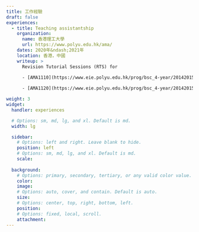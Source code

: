 ```yaml
---
title: 工作經驗
draft: false
experiences:
  - title: Teaching assistantship
    organization:
      name: 香港理工大學
      url: https://www.polyu.edu.hk/ama/
    dates: 2020年&ndash;2021年
    location: 香港，中國
    writeup: >
      Revision Tutorial Sessions (RTS) for

      - [AMA1110](https://www.eie.polyu.edu.hk/prog/bsc_4-year/20142015/syllabus/AMA1110.pdf) Basic Mathematics I &ndash; Calculus and Probability & Statistics.
    
      - [AMA1120](https://www.eie.polyu.edu.hk/prog/bsc_4-year/20142015/syllabus/AMA1120.pdf) Basic Mathematics II &ndash; Calculus and Linear Algebra.

weight: 3
widget:
  handler: experiences

  # Options: sm, md, lg, and xl. Default is md.
  width: lg

  sidebar:
    # Options: left and right. Leave blank to hide.
    position: left
    # Options: sm, md, lg, and xl. Default is md.
    scale:
  
  background:
    # Options: primary, secondary, tertiary, or any valid color value. Default is primary.
    color:
    image:
    # Options: auto, cover, and contain. Default is auto.
    size:
    # Options: center, top, right, bottom, left.
    position:
    # Options: fixed, local, scroll.
    attachment: 
---
```


